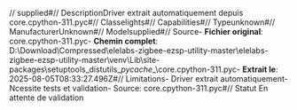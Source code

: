 // supplied#// DescriptionDriver extrait automatiquement depuis core.cpython-311.pyc#// Classelights#// Capabilities#// Typeunknown#// ManufacturerUnknown#// Modelsupplied#// Source- **Fichier original**: core.cpython-311.pyc- **Chemin complet**: D:\Download\Compressed\elelabs-zigbee-ezsp-utility-master\elelabs-zigbee-ezsp-utility-master\venv\Lib\site-packages\setuptools\_distutils\__pycache__\core.cpython-311.pyc- **Extrait le**: 2025-08-05T08:33:27.496Z#// Limitations- Driver extrait automatiquement- Ncessite tests et validation- Source: core.cpython-311.pyc#// Statut En attente de validation